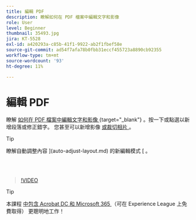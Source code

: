```yaml
---
title: 編輯 PDF
description: 瞭解如何在 PDF 檔案中編輯文字和影像
role: User
level: Beginner
thumbnail: 35493.jpg
jira: KT-5528
exl-id: a420293a-c85b-41f1-9922-ab2f1fbef58e
source-git-commit: ad54f7afa78b0fbb31eccf455723a8890cb92355
workflow-type: tm+mt
source-wordcount: '93'
ht-degree: 11%

---
```


# 編輯 PDF

瞭解 [ 如何在 PDF 檔案中編輯文字和影像 ](https://www.adobe.com/acrobat/online/pdf-editor.html) {target="_blank"} 。按一下或點選以新增段落或修正錯字。 您甚至可以新增影像 [ 或裁切相片 ](https://www.adobe.com/acrobat/online/crop-pdf.html) 。

>[!TIP]
>
>瞭解自動調整內容 ](auto-adjust-layout.md) 的新編輯模式 [ 。

<br> 

>[!VIDEO](https://video.tv.adobe.com/v/35493?quality=12&learn=on&hidetitle=true)

>[!TIP]
>
>本課程 [ 中包含 Acrobat DC 和 Microsoft 365 ](https://experienceleague.adobe.com/?recommended=Acrobat-U-1-2021.microsoft365) （可在 Experience League 上免費取得） 更聰明地工作！
